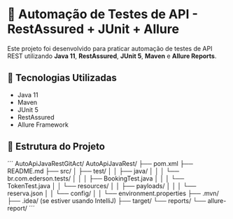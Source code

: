 # 🧪 Automação de Testes de API - RestAssured + JUnit + Allure

Este projeto foi desenvolvido para praticar automação de testes de API REST utilizando **Java 11**, **RestAssured**, **JUnit 5**, **Maven** e **Allure Reports**.

## 🚀 Tecnologias Utilizadas
- Java 11  
- Maven  
- JUnit 5  
- RestAssured  
- Allure Framework  

## 🧩 Estrutura do Projeto
´´´
AutoApiJavaRestGitAct/
AutoApiJavaRest/
├── pom.xml
├── README.md
├── src/
│   ├── test/
│   │   ├── java/
│   │   │   └── br.com.ederson.tests/
│   │   │       ├── BookingTest.java
│   │   │       └── TokenTest.java
│   │   └── resources/
│   │       ├── payloads/
│   │       │   └── reserva.json
│   │       └── config/
│   │           └── environment.properties
├── .mvn/
├── .idea/ (se estiver usando IntelliJ)
├── target/
└── reports/
    └── allure-report/
´´´
